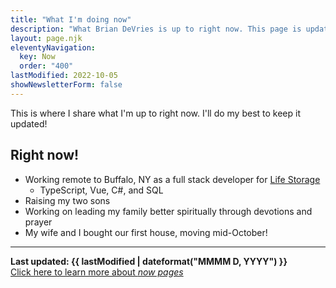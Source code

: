 ```yaml
---
title: "What I'm doing now"
description: "What Brian DeVries is up to right now. This page is updated frequently so people can see the latest in my life."
layout: page.njk
eleventyNavigation:
  key: Now
  order: "400"
lastModified: 2022-10-05
showNewsletterForm: false
---
```


This is where I share what I'm up to right now. I'll do my best to keep it updated!

## Right now!

- Working  remote to Buffalo, NY as a full stack developer for [Life Storage](https://lifestorage.com)
  - TypeScript, Vue, C#, and SQL
- Raising my two sons
- Working on leading my family better spiritually through devotions and prayer
- My wife and I bought our first house, moving mid-October!

---

**Last updated: {{ lastModified | dateformat("MMMM D, YYYY") }}**  
[Click here to learn more about _now pages_](https://nownownow.com/about)
